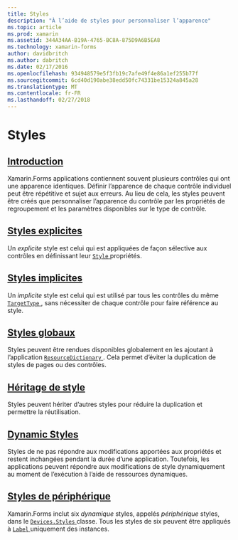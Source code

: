 ```yaml
---
title: Styles
description: "À l’aide de styles pour personnaliser l’apparence"
ms.topic: article
ms.prod: xamarin
ms.assetid: 344A34AA-B19A-4765-BC8A-875D9A6B5EA8
ms.technology: xamarin-forms
author: davidbritch
ms.author: dabritch
ms.date: 02/17/2016
ms.openlocfilehash: 934948579e5f3fb19c7afe49f4e86a1ef255b77f
ms.sourcegitcommit: 6cd40d190abe38edd50fc74331be15324a845a28
ms.translationtype: MT
ms.contentlocale: fr-FR
ms.lasthandoff: 02/27/2018
---
```

# <a name="styles"></a>Styles

## <a name="introductionintroductionmd"></a>[Introduction](introduction.md)

Xamarin.Forms applications contiennent souvent plusieurs contrôles qui ont une apparence identiques. Définir l’apparence de chaque contrôle individuel peut être répétitive et sujet aux erreurs. Au lieu de cela, les styles peuvent être créés que personnaliser l’apparence du contrôle par les propriétés de regroupement et les paramètres disponibles sur le type de contrôle.

## <a name="explicit-stylesexplicitmd"></a>[Styles explicites](explicit.md)

Un *explicite* style est celui qui est appliquées de façon sélective aux contrôles en définissant leur [ `Style` ](https://developer.xamarin.com/api/property/Xamarin.Forms.VisualElement.Style/) propriétés.

## <a name="implicit-stylesimplicitmd"></a>[Styles implicites](implicit.md)

Un *implicite* style est celui qui est utilisé par tous les contrôles du même [ `TargetType` ](https://developer.xamarin.com/api/property/Xamarin.Forms.Style.TargetType/), sans nécessiter de chaque contrôle pour faire référence au style.

## <a name="global-stylesapplicationmd"></a>[Styles globaux](application.md)

Styles peuvent être rendues disponibles globalement en les ajoutant à l’application [ `ResourceDictionary` ](https://developer.xamarin.com/api/type/Xamarin.Forms.ResourceDictionary/). Cela permet d’éviter la duplication de styles de pages ou des contrôles.

## <a name="style-inheritanceinheritancemd"></a>[Héritage de style](inheritance.md)

Styles peuvent hériter d’autres styles pour réduire la duplication et permettre la réutilisation.

## <a name="dynamic-stylesdynamicmd"></a>[Dynamic Styles](dynamic.md)

Styles de ne pas répondre aux modifications apportées aux propriétés et restent inchangées pendant la durée d’une application. Toutefois, les applications peuvent répondre aux modifications de style dynamiquement au moment de l’exécution à l’aide de ressources dynamiques.

## <a name="device-stylesdevicemd"></a>[Styles de périphérique](device.md)

Xamarin.Forms inclut six *dynamique* styles, appelés *périphérique* styles, dans le [ `Devices.Styles` ](https://developer.xamarin.com/api/type/Xamarin.Forms.Device+Styles/) classe. Tous les styles de six peuvent être appliqués à [ `Label` ](https://developer.xamarin.com/api/type/Xamarin.Forms.Label/) uniquement des instances.
